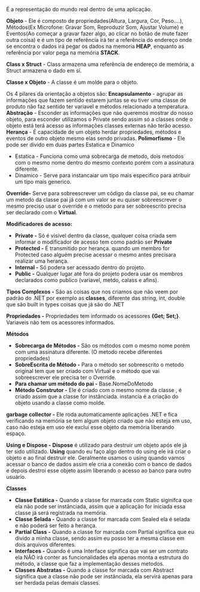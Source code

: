 É a representação do mundo real dentro de uma aplicação.

**Objeto** - Ele é composto de propriedades(Altura, Largura, Cor, Peso….), Métodos(Ex Microfone: Gravar Som, Reproduzir Som, Ajustar Volume) e Eventos(Ao começar a gravar fazer algo, ao clicar no botão de mute fazer outra coisa) e é um tipo de referência irá ter a referência do endereço onde se encontra o dados irá pegar os dados na memoria **HEAP**, enquanto as referência por valor pega na memória **STACK**.

**Class x Struct** - Class armazena uma referência de endereço de memória, a Struct armazena o dado em sí.

**Classe x Objeto** - A classe é um molde para o objeto.

Os 4 pilares da orientação a objetos são:
**Encapsulamento** - agrupar as informações que fazem sentido estarem juntas se eu tiver uma classe de produto não faz sentido ter variavel e métodos relacionado a temperatura.
**Abstração** - Esconder as informações que não queremos mostrar do nosso objeto, para esconder utilizamos o Private sendo assim só a classes onde o objeto está terá acesso as informações classes externas não terão acesso.
**Herança** - É capacidade de um objeto herdar propriedades, métodos e eventos de outro objeto mesmo elas sendo privadas.
**Polimorfismo** - Ele pode ser divido em duas partes Estatica e Dinamico
- Estatica - Funciona como uma sobrecarga de metodo, dois metodos com o mesmo nome dentro do mesmo contexto porém com a assinatura diferente.
- Dinamico - Serve para instancaiar um tipo mais especifico para atribuir um tipo mais generico.

**Override-** Serve para sobreescrever um código da classe pai, se eu chamar um metodo da classe pai já com um valor se eu quiser sobreescrever o mesmo preciso usar o override e o metodo para ser sobreescrito precisa ser declarado com o **Virtual**.

**Modificadores de acesso:**
- **Private -** Só é visível dentro da classe, qualquer coisa criada sem informar o modificador de acesso tem como padrão ser **Private**
- **Protected -** É transmitido por herança. quando um membro for Protected caso alguém precise acessar o mesmo antes precisara realizar uma herança.
- **Internal -** Só podera ser acessado dentro do projeto.
- **Public -** Qualquer lugar até fora do projeto podera usar os membros declarados como publico (variavel, metdo, calass e afins).

**Tipos Complexos -** São as coisas que nos criamos que não veem por padrão do .NET por exemplo as **classes**, diferente das string, int, double que são built in types coisas que já são do .NET

**Propriedades -**  Propriedades tem informado os acessores **{Get; Set;}**. Variaveis não tem os acessores informados.

**Métodos**
- **Sobrecarga de Métodos -** São os métodos com o mesmo nome porém com uma assinatura diferente. (O metodo recebe diferentes propriedades)
- **SobreEscrita de Método -** Para o método ser sobreescrito o metodo original tem que ser criado com Virtual e o método que vai sobreescrever ele precisa ter o Override.
- **Para chamar um método do pai -** Base.NomeDoMetodo
- **Método Construtor -** Ele é criado com o mesmo nome da classe , é criado assim que a classe for instânciada. instancia é a criação do objeto usando a classe como molde.

**garbage collector -** Ele roda automaticamente aplicações .NET e fica verificando na memória se tem algum objeto criado que não esteja em uso, caso não esteja em uso ele exclui esse objeto da memória liberando espaço.

**Using e Dispose -** **Dispose** é utilizado para destruir um objeto após ele já ter sido utilizado. **Using** quando eu faço algo dentro do using ele irá criar o objeto e ao final destruir ele. Geralmente usamos o using quando vamos acessar o banco de dados assim ele cria a conexão com o banco de dados e depois destroi esse objeto assim liberando o acesso ao banco para outro usuário.

**Classes**
- **Classe Estática -** Quando a classe for marcada com Static siginifca que ela não pode ser instânciada, assim que a aplicação for iniciada essa classe já será registrada na memória.
- **Classe Selada -** Quando a classe for marcada com Sealed ela é selada e não poderá ser feito a herança.
- **Partial Class -** Quando a classe for marcada com Partial significa que eu divido a minha classe, sendo assim eu posso ter a mesma classe em dois arquivos diferentes.
- **Interfaces -** Quando é uma Interface significa que vai ser um contrato ela NÃO irá conter as funcionalidades ela apenas monta a estrutura do método, a classe que faz a implementação desses metodos.
- **Classes Abstratas -** Quando a classe for marcada com Abstract significa que a classe não pode ser instânciada, ela servirá apenas para ser herdada pelas demais classes.